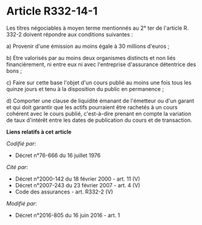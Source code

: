 # Article R332-14-1

Les titres négociables à moyen terme mentionnés au 2° ter de l'article R. 332-2 doivent répondre aux conditions suivantes : 

a) Provenir d'une émission au moins égale à 30 millions d'euros ; 

b) Etre valorisés par au moins deux organismes distincts et non liés financièrement, ni entre eux ni avec l'entreprise
d'assurance détentrice des bons ; 

c) Faire sur cette base l'objet d'un cours publié au moins une fois tous les quinze jours et tenu à la disposition du public
en permanence ; 

d) Comporter une clause de liquidité émanant de l'émetteur ou d'un garant et qui doit garantir que les actifs pourraient être
rachetés à un cours cohérent avec le cours publié, c'est-à-dire prenant en compte la variation de taux d'intérêt entre les
dates de publication du cours et de transaction.

**Liens relatifs à cet article**

_Codifié par_:

  - Décret n°76-666 du 16 juillet 1976

_Cité par_:

  - Décret n°2000-142 du 18 février 2000 - art. 11 (V)
  - Décret n°2007-243 du 23 février 2007 - art. 4 (V)
  - Code des assurances - art. R332-2 (V)

_Modifié par_:

  - Décret n°2016-805 du 16 juin 2016 - art. 1
